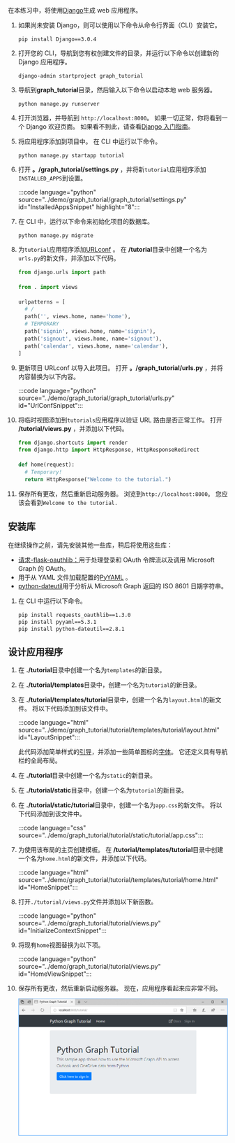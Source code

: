 <!-- markdownlint-disable MD002 MD041 -->

在本练习中，将使用[Django](https://www.djangoproject.com/)生成 web 应用程序。

1. 如果尚未安装 Django，则可以使用以下命令从命令行界面（CLI）安装它。

    ```Shell
    pip install Django==3.0.4
    ```

1. 打开您的 CLI，导航到您有权创建文件的目录，并运行以下命令以创建新的 Django 应用程序。

    ```Shell
    django-admin startproject graph_tutorial
    ```

1. 导航到**graph_tutorial**目录，然后输入以下命令以启动本地 web 服务器。

    ```Shell
    python manage.py runserver
    ```

1. 打开浏览器，并导航到 `http://localhost:8000`。 如果一切正常，你将看到一个 Django 欢迎页面。 如果看不到此，请查看[Django 入门指南](https://www.djangoproject.com/start/)。

1. 将应用程序添加到项目中。 在 CLI 中运行以下命令。

    ```Shell
    python manage.py startapp tutorial
    ```

1. 打开 **。/graph_tutorial/settings.py** ，并将新`tutorial`应用程序添加`INSTALLED_APPS`到设置。

    :::code language="python" source="../demo/graph_tutorial/graph_tutorial/settings.py" id="InstalledAppsSnippet" highlight="8":::

1. 在 CLI 中，运行以下命令来初始化项目的数据库。

    ```Shell
    python manage.py migrate
    ```

1. 为`tutorial`应用程序添加[URLconf](https://docs.djangoproject.com/en/3.0/topics/http/urls/) 。 在 **/tutorial**目录中创建一个名为`urls.py`的新文件，并添加以下代码。

    ```python
    from django.urls import path

    from . import views

    urlpatterns = [
      # /
      path('', views.home, name='home'),
      # TEMPORARY
      path('signin', views.home, name='signin'),
      path('signout', views.home, name='signout'),
      path('calendar', views.home, name='calendar'),
    ]
    ```

1. 更新项目 URLconf 以导入此项目。 打开 **。/graph_tutorial/urls.py** ，并将内容替换为以下内容。

    :::code language="python" source="../demo/graph_tutorial/graph_tutorial/urls.py" id="UrlConfSnippet":::

1. 将临时视图添加到`tutorials`应用程序以验证 URL 路由是否正常工作。 打开 **/tutorial/views.py** ，并添加以下代码。

    ```python
    from django.shortcuts import render
    from django.http import HttpResponse, HttpResponseRedirect

    def home(request):
      # Temporary!
      return HttpResponse("Welcome to the tutorial.")
    ```

1. 保存所有更改，然后重新启动服务器。 浏览到`http://localhost:8000`。 您应该会看到`Welcome to the tutorial.`

## <a name="install-libraries"></a>安装库

在继续操作之前，请先安装其他一些库，稍后将使用这些库：

- [请求-flask-oauthlib：](https://requests-oauthlib.readthedocs.io/en/latest/)用于处理登录和 OAuth 令牌流以及调用 Microsoft Graph 的 OAuth。
- 用于从 YAML 文件加载配置的[PyYAML](https://pyyaml.org/wiki/PyYAMLDocumentation) 。
- [python-dateutil](https://pypi.org/project/python-dateutil/)用于分析从 Microsoft Graph 返回的 ISO 8601 日期字符串。

1. 在 CLI 中运行以下命令。

    ```Shell
    pip install requests_oauthlib==1.3.0
    pip install pyyaml==5.3.1
    pip install python-dateutil==2.8.1
    ```

## <a name="design-the-app"></a>设计应用程序

1. 在 **./tutorial**目录中创建一个名为`templates`的新目录。

1. 在 **./tutorial/templates**目录中，创建一个名为`tutorial`的新目录。

1. 在 **./tutorial/templates/tutorial**目录中，创建一个名为`layout.html`的新文件。 将以下代码添加到该文件中。

    :::code language="html" source="../demo/graph_tutorial/tutorial/templates/tutorial/layout.html" id="LayoutSnippet":::

    此代码添加简单样式的[引导](http://getbootstrap.com/)，并添加一些简单图标的[字体](https://fontawesome.com/)。 它还定义具有导航栏的全局布局。

1. 在 **./tutorial**目录中创建一个名为`static`的新目录。

1. 在 **./tutorial/static**目录中，创建一个名为`tutorial`的新目录。

1. 在 **./tutorial/static/tutorial**目录中，创建一个名为`app.css`的新文件。 将以下代码添加到该文件中。

    :::code language="css" source="../demo/graph_tutorial/tutorial/static/tutorial/app.css":::

1. 为使用该布局的主页创建模板。 在 **/tutorial/templates/tutorial**目录中创建一个名为`home.html`的新文件，并添加以下代码。

    :::code language="html" source="../demo/graph_tutorial/tutorial/templates/tutorial/home.html" id="HomeSnippet":::

1. 打开`./tutorial/views.py`文件并添加以下新函数。

    :::code language="python" source="../demo/graph_tutorial/tutorial/views.py" id="InitializeContextSnippet":::

1. 将现有`home`视图替换为以下项。

    :::code language="python" source="../demo/graph_tutorial/tutorial/views.py" id="HomeViewSnippet":::

1. 保存所有更改，然后重新启动服务器。 现在，应用程序看起来应非常不同。

    ![重新设计的主页的屏幕截图](./images/create-app-01.png)
